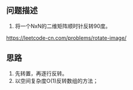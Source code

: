 ## 问题描述
1. 将一个NxN的二维矩阵顺时针反转90度。

https://leetcode-cn.com/problems/rotate-image/

## 思路
1. 先转置，再逐行反转。
2. 以空间复杂度O(1)反转数组的方法；
